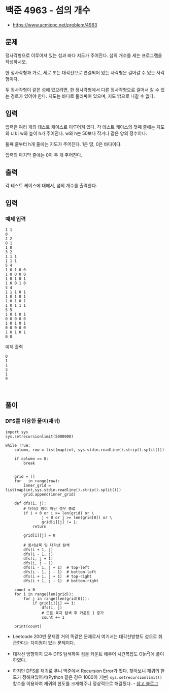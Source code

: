 # 백준 4963 - 섬의 개수

- https://www.acmicpc.net/problem/4963

## 문제
정사각형으로 이루어져 있는 섬과 바다 지도가 주어진다. 섬의 개수를 세는 프로그램을 작성하시오.



한 정사각형과 가로, 세로 또는 대각선으로 연결되어 있는 사각형은 걸어갈 수 있는 사각형이다. 

두 정사각형이 같은 섬에 있으려면, 한 정사각형에서 다른 정사각형으로 걸어서 갈 수 있는 경로가 있어야 한다. 지도는 바다로 둘러싸여 있으며, 지도 밖으로 나갈 수 없다.

## 입력

입력은 여러 개의 테스트 케이스로 이루어져 있다. 각 테스트 케이스의 첫째 줄에는 지도의 너비 w와 높이 h가 주어진다. w와 h는 50보다 작거나 같은 양의 정수이다.

둘째 줄부터 h개 줄에는 지도가 주어진다. 1은 땅, 0은 바다이다.

입력의 마지막 줄에는 0이 두 개 주어진다.

## 출력

각 테스트 케이스에 대해서, 섬의 개수를 출력한다.

## 입력

### 예제 입력

```
1 1
0
2 2
0 1
1 0
3 2
1 1 1
1 1 1
5 4
1 0 1 0 0
1 0 0 0 0
1 0 1 0 1
1 0 0 1 0
5 4
1 1 1 0 1
1 0 1 0 1
1 0 1 0 1
1 0 1 1 1
5 5
1 0 1 0 1
0 0 0 0 0
1 0 1 0 1
0 0 0 0 0
1 0 1 0 1
0 0
```

예제 출력
```
0
1
1
3
1
9
```

<br>

## 풀이

### DFS를 이용한 풀이(재귀)

```
import sys
sys.setrecursionlimit(5000000)

while True:
    column, row = list(map(int, sys.stdin.readline().strip().split()))

    if column == 0:
        break
        

    grid = []
    for _ in range(row):
        inner_grid = list(map(int,sys.stdin.readline().strip().split()))
        grid.append(inner_grid)

    def dfs(i, j):
        # 더이상 땅이 아닌 경우 종료
        if i < 0 or i >= len(grid) or \
                j < 0 or j >= len(grid[0]) or \
                grid[i][j] != 1:
            return

        grid[i][j] = 0

        # 동서남북 및 대각선 탐색
        dfs(i + 1, j)
        dfs(i - 1, j)
        dfs(i, j + 1)
        dfs(i, j - 1)
        dfs(i - 1, j + 1)  # top-left
        dfs(i - 1, j - 1)  # bottom-left
        dfs(i + 1, j + 1)  # top-right
        dfs(i + 1, j - 1)  # bottom-right

    count = 0
    for i in range(len(grid)):
        for j in range(len(grid[0])):
            if grid[i][j] == 1:
                dfs(i, j)
                # 모든 육지 탐색 후 카운트 1 증가
                count += 1
                
    print(count)
```

- Leetcode 200번 문제랑 거의 똑같은 문제로서 여기서는 대각선방향도 섬으로 취급한다는 차이점이 있는 문제이다.

- 대각선 방향까지 모두 DFS 탐색하여 섬을 카운트 해주어 시간복잡도 O(n<sup>2</sup>)에 풀이하였다.

- 하지만 DFS를 재귀로 푸니 백준에서 Recursion Error가 떳다. 찾아보니 재귀의 한도가 정해져있어서(Python 같은 경우 1000이 기본) `sys.setrecursionlimit()` 함수를 이용하여 재귀의 한도를 크게해주니 정상적으로 해결됬다. - [참고 블로그](https://m.blog.naver.com/PostView.naver?isHttpsRedirect=true&blogId=luiz4our&logNo=220642911892)